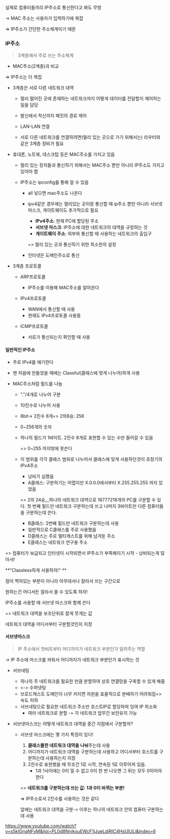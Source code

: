 실제로 컴퓨터들끼리 IP주소로 통신한다고 봐도 무방

-> MAC 주소는 사용자가 입력하기에 복잡

=> IP주소가 간단한 주소체계이기 때문



### IP주소

> 3계층에서 주로 쓰는 주소체계

- MAC주소(2계층)과 비교

=> IP주소는 더 복잡

- 3계층은 서로 다른 네트워크 대역

  - 멀리 떨어진 곳에 존재하는 네트워크까지 어떻게 데이터를 전달할지 제어하는 일을 담당

  - 발신에서 착신까지 패킷의 경로 제어

  - LAN-LAN 연결

  - 서로 다른 네트워크를 연결하려면(멀리 있는 곳으로 가기 위해서는) 라우터와 같은 3계층 장비가 필요

    

- 휴대폰, 노트북, 데스크탑 등은 MAC주소를 가지고 있음

  - 멀리 있는 장치들과 통신하기 위해서는 MAC주소 뿐만 아니라 IP주소도 가지고 있어야 함

  - IP주소는 ipconfig를 통해 알 수 있음

    - all 넣으면 mac주소도 나온다

    - ipv4같은 경우에는 멀리있는 곳이랑 통신할 때 ip주소 뿐만 아니라 서브넷마스크, 게이트웨이도 추가적으로 필요

      - **IPv4주소**: 현재 PC에 할당된 주소
      - **서브넷 마스크**: IP주소에 대한 네트워크의 대역을 규정하는 것
      - **게이트웨이 주소**: 외부와 통신할 때 사용하는 네트워크의 출입구

      => 멀리 있는 곳과 통신하기 위한 최소한의 설정

    - 인터넷은 도메인주소로 통신

    

- 3계층 프로토콜

  - ARP프로토콜

    - IP주소를 이용해 MAC주소를 알아온다

  - IPv4프로토콜

    - WAN에서 통신할 때 사용
    - 현재도 IPv4프로토콜 사용중

  - ICMP프로토콜

    - 서로가 통신되는지 확인할 때 사용

    

#### 일반적인 IP주소

- 주로 IPv4를 얘기한다

- 맨 처음에 만들었을 때에는 Classful(클래스에 맞게 나누어)하게 사용

- MAC주소처럼 필드를 나눔

  - "."/4개로 나누어 구분 

  - 10진수로 나누어 사용

  - 8bit-> 2진수 8개=> 2의8승: 256

  - 0~256개의 숫자

  - 하나의 필드가 1바이트. 2진수 8개로 표현할 수 있는 수만 들어갈 수 있음

    => 0~255 까지밖에 못쓴다

  - 이 범위를 각각 클래스 범위로 나누어서 클래스에 맞게 사용하던것이 초창기의 IPv4주소

    - 낭비가 심했음
    - A클래스: 구분하기는 어렵지만 X.0.0.0에서부터 X.255.255.255 까지 있었음

    => 2의 24승,,,하나의 네트워크 대역으로 16777216개의 PC를 구분할 수 있다. 첫 번째 필드만 네트워크 구분하는데 쓰고 나머지 3바이트만 다른 컴퓨터들을 구분하는데 쓴다. 

    - B클래스: 2번째 필드만 네트워크 구분하는데 사용
    - 일반적으로 C클래스를 주로 사용했음
    - D클래스는 주로 멀티캐스트를 위해 남겨둔 주소
    - E클래스는 네트워크 연구용 주소

=> 컴퓨터가 보급되고 인터넷이 시작되면서 IP주소가 부족해지기 시작 - 낭비되는게 많아서!



**"Classless하게 사용하자!" **

점이 찍혀있는 부분이 아니라 아무데서나 잘라서 쓰는 구간으로

원하는건 어디서든 잘라서 쓸 수 있도록 하자!

IP주소를 사용할 때 서브넷 마스크와 함께 쓴다

=> 네트워크 대역을 보조단위로 잘게 쪼개는 값

네트워크 대역을 어디서부터 구분할것인지 지정



#### 서브넷마스크

> IP 주소에서 첫비트부터 어디까지가 네트워크 부분인가 알려주는 역할

-> IP 주소에 마스크를 씌워서 어디까지가 네트워크 부분인가 표시하는 것

- 서브네팅
  - 하나의 주 네트워크를 필요한 만큼 분할하여 상호 연결망을 구축할 수 있게 해줌
  - <-> 수퍼넷팅
  - 브로드캐스트 도메인이 너무 커지면 자원을 효율적으로 분배하기 어려워짐=> 속도 저하
  - 서브네팅으로 필요한 네트워크 주소만 호스트IP로 할당하여 잉여 IP 최소화
    - 여러 네트워크로 분할 -> 각 네트워크 업무간 보안유지 가능

- 서브넷마스크는 어떻게 네트워크 대역을 중간 지점에서 구분할까?

  - 서브넷 마스크에는 몇 가지 특징이 있다!

    1. **클래스풀한 네트워크 대역을 나눠**주는데 사용
    2. 어디까지가 네트워크 대역을 구분하는데 사용하고 어디서부터 호스트를 구분하는데 사용하는지 지정
    3. 2진수로 표현했을 때 무조건 1로 시작, 연속된 1로 이루어져 있음. 
       - 1과 1사이에는 0이 낄 수 없고 0이 한 번 나오면 그 뒤는 모두 0이어야 한다

    => **네트워크를 구분하는데 쓰는 값: 1과 0이 바뀌는 부분!**

    => IP주소로서 2진수를 사용하는 것은 같다

    앞에는 네트워크 대역을 구분-> 이후는 하나의 네트워크 안의 컴퓨터 구분하는데 사용

    

    

 









https://www.youtube.com/watch?v=s5kIGnaNFvM&list=PL0d8NnikouEWcF1jJueLdjRIC4HsUlULi&index=6